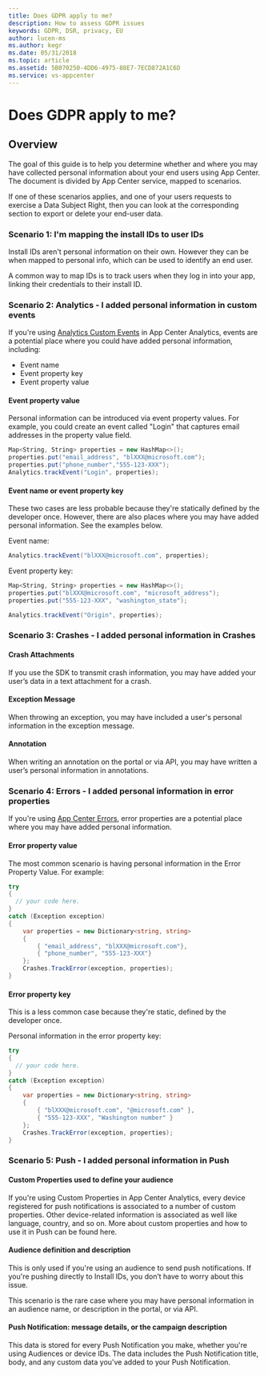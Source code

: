 ```yaml
---
title: Does GDPR apply to me? 
description: How to assess GDPR issues
keywords: GDPR, DSR, privacy, EU
author: lucen-ms
ms.author: kegr
ms.date: 05/31/2018 
ms.topic: article 
ms.assetid: 5B070250-4DD6-4975-88E7-7ECD872A1C6D
ms.service: vs-appcenter
---
```


# Does GDPR apply to me?
## Overview
The goal of this guide is to help you determine whether and where you may have collected personal information about your end users using App Center. The document is divided by App Center service, mapped to scenarios.

If one of these scenarios applies, and one of your users requests to exercise a Data Subject Right, then you can look at the corresponding section to export or delete your end-user data.

### Scenario 1: I'm mapping the install IDs to user IDs
Install IDs aren't personal information on their own. However they can be when mapped to personal info, which can be used to identify an end user.

A common way to map IDs is to track users when they log in into your app, linking their credentials to their install ID.

### Scenario 2: Analytics - I added personal information in custom events
If you're using [Analytics Custom Events](~/analytics/event-metrics.md) in App Center Analytics, events are a potential place where you could have added personal information, including:
- Event name
- Event property key
- Event property value

#### Event property value
Personal information can be introduced via event property values. For example, you could create an event called "Login" that captures email addresses in the property value field.

```csharp
Map<String, String> properties = new HashMap<>();
properties.put("email_address", "blXXX@microsoft.com");
properties.put("phone_number","555-123-XXX");
Analytics.trackEvent("Login", properties);
```

#### Event name or event property key
These two cases are less probable because they're statically defined by the developer once. However, there are also places where you may have added personal information. See the examples below.

Event name:
```csharp
Analytics.trackEvent("blXXX@microsoft.com", properties);
```

Event property key:
```csharp
Map<String, String> properties = new HashMap<>();
properties.put("blXXX@microsoft.com", "microsoft_address");
properties.put("555-123-XXX", "washington_state");

Analytics.trackEvent("Origin", properties);
```

### Scenario 3: Crashes - I added personal information in Crashes
#### Crash Attachments
If you use the SDK to transmit crash information, you may have added your user’s data in a text attachment for a crash.

#### Exception Message
When throwing an exception, you may have included a user's personal information in the exception message.

#### Annotation
When writing an annotation on the portal or via API, you may have written a user’s personal information in annotations.

### Scenario 4: Errors - I added personal information in error properties
If you're using [App Center Errors](~/errors/index.md), error properties are a potential place where you may have added personal information.

#### Error property value
The most common scenario is having personal information in the Error Property Value. For example:

```csharp
try 
{
  // your code here.
} 
catch (Exception exception) 
{
    var properties = new Dictionary<string, string> 
    {
        { "email_address", "blXXX@microsoft.com"},
        { "phone_number", "555-123-XXX"}
    };
    Crashes.TrackError(exception, properties);
}
```

#### Error property key
This is a less common case because they're static, defined by the developer once.

Personal information in the error property key:

```csharp
try 
{
  // your code here.
} 
catch (Exception exception) 
{
    var properties = new Dictionary<string, string> 
    {
        { "blXXX@microsoft.com", "@microsoft.com" },
        { "555-123-XXX", "Washington number" }
    };
    Crashes.TrackError(exception, properties);
}
```

### Scenario 5: Push - I added personal information in Push
#### Custom Properties used to define your audience
If you're using Custom Properties in App Center Analytics, every device registered for push notifications is associated to a number of custom properties. Other device-related information is associated as well like language, country, and so on. More about custom properties and how to use it in Push can be found here.

#### Audience definition and description
This is only used if you're using an audience to send push notifications. If you're pushing directly to Install IDs, you don’t have to worry about this issue.

This scenario is the rare case where you may have personal information in an audience name, or description in the portal, or via API.

#### Push Notification: message details, or the campaign description
This data is stored for every Push Notification you make, whether you're using Audiences or device IDs. The data includes the Push Notification title, body, and any custom data you've added to your Push Notification.
